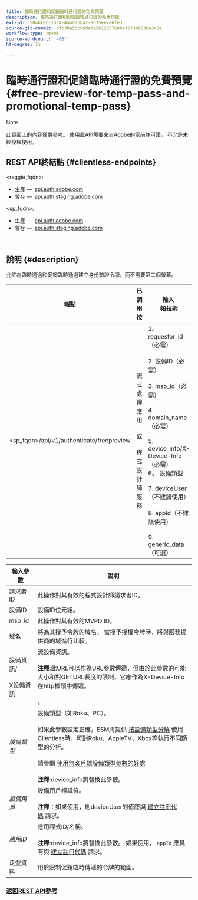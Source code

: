 ```yaml
---
title: 臨時通行證和促銷臨時通行證的免費預覽
description: 臨時通行證和促銷臨時通行證的免費預覽
exl-id: c584bf0c-15c4-4a4d-b6a2-8d15ee786fe3
source-git-commit: bfc3ba55c99daba561255760baf273b6538a3c6e
workflow-type: tm+mt
source-wordcount: '406'
ht-degree: 1%

---
```


# 臨時通行證和促銷臨時通行證的免費預覽 {#free-preview-for-temp-pass-and-promotional-temp-pass}

>[!NOTE]
>
>此頁面上的內容僅供參考。 使用此API需要來自Adobe的當前許可證。 不允許未經授權使用。

## REST API終結點 {#clientless-endpoints}

&lt;reggie_fqdn>:

* 生產 —  [api.auth.adobe.com](http://api.auth.adobe.com/)
* 暫存 —  [api.auth.staging.adobe.com](http://api.auth-staging.adobe.com/)

&lt;sp_fqdn>:

* 生產 —  [api.auth.adobe.com](http://api.auth.adobe.com/)
* 暫存 —  [api.auth.staging.adobe.com](http://api.auth-staging.adobe.com/)

</br>

## 說明 {#description}

允許為臨時通過和促銷臨時通過建立身份驗證令牌，而不需要第二個螢幕。


| 端點 | 已調用  </br>按 | 輸入   </br>帕拉姆 | HTTP  </br>方法 | 響應 | HTTP  </br>響應 |
| --- | --- | --- | --- | --- | --- |
| &lt;sp_fqdn>/api/v1/authenticate/freepreview | 流式處理應用</br></br>或</br></br>程式設計師服務 | 1。requestor_id（必需）</br>    </br>2.  設備ID（必需）</br>    </br>3.  mso_id（必需）</br>    </br>4.  domain_name（必需）</br>    </br>5.  device_info/X-Device-Info（必需）</br>6。  設備類型</br>    </br>7.  deviceUser（不建議使用）</br>    </br>8.  appId（不建議使用）</br>    </br>9.  generic_data（可選） | POST | 成功的響應將是204無內容，表示令牌已成功建立並準備用於驗證流。 | 204 — 無內容   </br>400 — 錯誤請求 |

<div>


| 輸入參數 | 說明 |
| --- | --- |
| 請求者ID | 此操作對其有效的程式設計師請求者ID。 |
| 設備ID | 設備ID位元組。 |
| mso_id | 此操作對其有效的MVPD ID。 |
| 域名 | 將為其授予令牌的域名。 當授予授權令牌時，將與服務提供商的域進行比較。 |
| 設備資訊/</br></br>X設備資訊 | 流設備資訊。</br></br>**注釋**:此URL可以作為URL參數傳遞，但由於此參數的可能大小和對GETURL長度的限制，它應作為X-Device-Info在http標頭中傳遞。 </br></br><!--See the full details in [Passing Device and Connection Information](http://tve.helpdocsonline.com/passing-device-information)-->。 |
| _設備類型_ | 設備類型（如Roku、PC）。</br></br>如果此參數設定正確，ESM將提供 [按設備類型分解](/help/authentication/entitlement-service-monitoring-overview.md#clientless_device_type) 使用Clientless時，可對Roku、AppleTV、Xbox等執行不同類型的分析。</br></br>請參閱 [使用無客戶端設備類型參數的好處&#x200B;](/help/authentication/benefits-of-using-the-clientless-devicetype-parameter-in-pass-metrics.md)</br></br>**注釋**:device_info將替換此參數。 |
| _設備用戶_ | 設備用戶標識符。</br></br>**注釋**：如果使用，則deviceUser的值應與 [建立註冊代碼](/help/authentication/registration-code-request.md) 請求。 |
| _應用ID_ | 應用程式ID/名稱。 </br></br>**注釋**:device_info將替換此參數。 如果使用， `appId` 應具有與 [建立註冊代碼](/help/authentication/registration-code-request.md) 請求。 |
| 泛型資料 | 用於限制促銷臨時傳遞的令牌的範圍。 |


### [返回REST API參考](/help/authentication/rest-api-reference.md)
